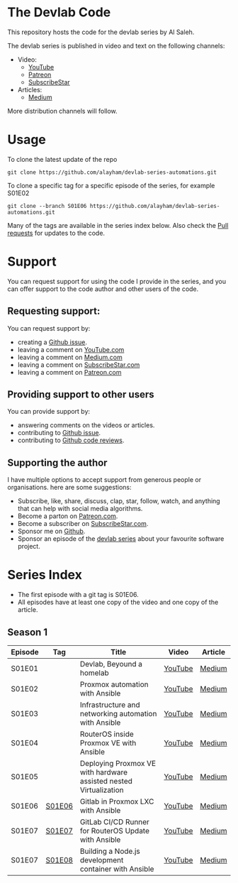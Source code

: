 # The Devlab Code
This repository hosts the code for the devlab series by Al Saleh. 

The devlab series is published in video and text on the following channels:

- Video: 
  - [YouTube](https://www.youtube.com/channel/UCc72YUyKngnBLPpDR14d96g)
  - [Patreon](https://patreon.com/devlab)
  - [SubscribeStar](https://www.subscribestar.com/devlab)
- Articles: 
  - [Medium](https://medium.com/@al-saleh)

More distribution channels will follow.

# Usage
To clone the latest update of the repo
```
git clone https://github.com/alayham/devlab-series-automations.git
```
To clone a specific tag for a specific episode of the series, for example S01E02
```
git clone --branch S01E06 https://github.com/alayham/devlab-series-automations.git
```
Many of the tags are available in the series index below. Also check the [Pull requests](https://github.com/alayham/devlab-series-automations/pulls) for updates to the code.

# Support
You can request support for using the code I provide in the series, and you can offer support to the code author and other users of the code.
## Requesting support:
You can request support by:
- creating a [Github issue](https://github.com/alayham/devlab-series-automations/issues).
- leaving a comment on [YouTube.com](https://www.youtube.com/channel/UCc72YUyKngnBLPpDR14d96g)
- leaving a comment on [Medium.com](https://medium.com/@al-saleh)
- leaving a comment on [SubscribeStar.com](https://www.subscribestar.com/devlab)
- leaving a comment on [Patreon.com](https://www.patreon.com/devlab)
## Providing support to other users
You can provide support by:
- answering comments on the videos or articles.
- contributing to [Github issue](https://github.com/alayham/devlab-series-automations/issues).
- contributing to [Github code reviews](https://github.com/alayham/devlab-series-automations/pulls).
## Supporting the author
I have multiple options to accept support from generous people or organisations. here are some suggestions:
- Subscribe, like, share, discuss, clap, star, follow, watch, and anything that can help with social media algorithms.
- Become a parton on [Patreon.com](https://www.patreon.com/devlab).
- Become a subscriber on [SubscribeStar.com](https://www.subscribestar.com/devlab).
- Sponsor me on [Github](https://github.com/alayham).
- Sponsor an episode of the [devlab series](https://www.youtube.com/watch?v=y_J-IrXbN5I&list=PLZLlJrtYGHany2Mvz-Q59SPeWp88iESU1) about your favourite software project.

# Series Index

- The first episode with a git tag is S01E06.
- All episodes have at least one copy of the video and one copy of the article.

## Season 1
| Episode | Tag    | Title | Video | Article | 
|---------|--------|-------|-------|----------|
| S01E01  |        | Devlab, Beyound a homelab | [YouTube](https://www.youtube.com/watch?v=y_J-IrXbN5I) | [Medium](https://medium.com/@al-saleh/devlab-beyond-a-homelab-e10e3d61b45e?sk=73e8122f585a67aaea695278c6a78edf) |
| S01E02  |        | Proxmox automation with Ansible | [YouTube](https://www.youtube.com/watch?v=KwTc6zZp6Mc) | [Medium](https://medium.com/@al-saleh/proxmox-automation-with-ansible-f1db8d905227?sk=6a993784eaa2f5a96ade42afe9c962b9) |
| S01E03  |        | Infrastructure and networking automation with Ansible | [YouTube](https://www.youtube.com/watch?v=VKrJ_Jceies) | [Medium](https://medium.com/@al-saleh/infrastructure-and-networking-automation-with-ansible-caf504dc422e?sk=9dbf49ac9468fe84d4c60134eb299ebb) |
| S01E04  |        | RouterOS inside Proxmox VE with Ansible | [YouTube](https://www.youtube.com/watch?v=SsJRH3z8o68) | [Medium](https://medium.com/@al-saleh/routeros-inside-proxmox-ve-with-ansible-18913a9b2997?sk=dd644fef98a408a665d4258bf2b0f964) |
| S01E05  |        | Deploying Proxmox VE with hardware assisted nested Virtualization | [YouTube](https://www.youtube.com/watch?v=67x4ZNztwTU) | [Medium](https://medium.com/@al-saleh/deploying-proxmox-ve-with-hardware-assisted-nested-virtualization-8a12085d9d4b?sk=29f6cf76d53ca95e4a899b579c470efe) |
| S01E06  | [S01E06](https://github.com/alayham/devlab-series-automations/tree/S01E06) | Gitlab in Proxmox LXC with Ansible | [YouTube](https://www.youtube.com/watch?v=9VOsO_qWwsc) | [Medium](https://medium.com/@al-saleh/gitlab-in-proxmox-lxc-with-ansible-49e18286e175?sk=1330c882e29cd73b6686b53e57965bc4) |
| S01E07  |  [S01E07](https://github.com/alayham/devlab-series-automations/tree/S01E07) | GitLab CI/CD Runner for RouterOS Update with Ansible | [YouTube](https://youtu.be/-vFfcRw3QMA) | [Medium](https://medium.com/@al-saleh/gitlab-runner-in-proxmox-with-ansible-7c12d2f6b5ee?sk=6816643f618bb43a4699bee5dace53f9) |
| S01E07  |  [S01E08](https://github.com/alayham/devlab-series-automations/tree/S01E08) | Building a Node.js development container with Ansible | [YouTube](https://www.youtube.com/watch?v=6H9j2OFr69U) | [Medium](https://medium.com/@al-saleh/building-a-node-js-development-container-with-ansible-f916a89241e6?sk=3636b322ebacab5e2174eb9d36e6d009) |
